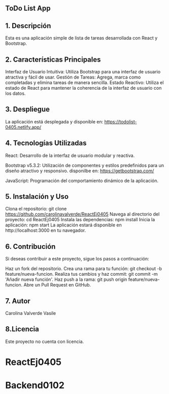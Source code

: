 ## **ToDo List App**

## 1. Descripción
Esta es una aplicación simple de lista de tareas desarrollada con React y Bootstrap.

## 2. Características Principales

Interfaz de Usuario Intuitiva: Utiliza Bootstrap para una interfaz de usuario atractiva y fácil de usar.
Gestión de Tareas: Agrega, marca como completadas y elimina tareas de manera sencilla.
Estado Reactivo: Utiliza el estado de React para mantener la coherencia de la interfaz de usuario con los datos.

## 3. Despliegue

La aplicación está desplegada y disponible en: 
https://todolist-0405.netlify.app/

## 4. Tecnologías Utilizadas
React: Desarrollo de la interfaz de usuario modular y reactiva.

Bootstrap v5.3.2: Utilización de componentes y estilos predefinidos para un diseño atractivo y responsivo. disponilbe en: https://getbootstrap.com/

JavaScript: Programación del comportamiento dinámico de la aplicación.

## 5. Instalación y Uso
Clona el repositorio: git clone https://github.com/carolinavalverde/ReactEj0405
Navega al directorio del proyecto: cd ReactEj0405
Instala las dependencias: npm install
Inicia la aplicación: npm start
La aplicación estará disponible en http://localhost:3000 en tu navegador.

## 6. Contribución
Si deseas contribuir a este proyecto, sigue los pasos a continuación:

Haz un fork del repositorio.
Crea una rama para tu función: git checkout -b feature/nueva-funcion.
Realiza tus cambios y haz commit: git commit -m 'Añadir nueva función'.
Haz push a la rama: git push origin feature/nueva-funcion.
Abre un Pull Request en GitHub.

## 7. Autor
Carolina Valverde Vasile

## 8.Licencia
Este proyecto no cuenta con licencia.

# ReactEj0405
# Backend0102
